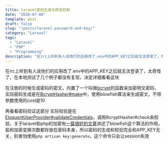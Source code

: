 ```yaml
---
title: laravel密码生成与校验机制
date: "2016-07-08"
template: post
draft: false
slug: "/posts/laravel-password-and-key/"
category: "Laravel"
tags:
  - "Laravel"
  - "PHP"
  - "Programming"
description: "在irc上听到有人说他们的应用改了.env中的APP_KEY之后就无法登录了，太奇怪了，在本地测试了几个例子都没有复现，决定详细看看这块..."
---
```


在irc上听到有人说他们的应用改了.env中的APP_KEY之后就无法登录了，太奇怪了，在本地测试了几个例子都没有复现，决定详细看看这块

在注册的时候生成密码的密文，内置了一个叫做[bcrypt](https://github.com/laravel/framework/blob/5.2/src/Illuminate/Foundation/helpers.php#L180)的函数来加密明文密码，实际密码生成是在[BcryptHasher#make](https://github.com/laravel/framework/blob/5.2/src/Illuminate/Hashing/BcryptHasher.php#L26)中，使用blowfish算法来生成密文，不带参数使用的cost是10

再看看密码验证这部分
实际校验是在[EloquentUserProvider#validateCredentials](https://github.com/laravel/framework/blob/5.2/src/Illuminate/Auth/EloquentUserProvider.php#L114)，调用BcryptHasher#check来校验，关于laravel和php的加密有[一篇很好的文章](https://mnshankar.wordpress.com/2014/03/29/laravel-hash-make-explained/)讲述了blowfish这个算法的作用，盐和加密变换次数都存放在密码本身，所以密码的生成和校验完全和APP_KEY无关，别害怕使用`php artisan key:generate`，这个命令只会让session失效
